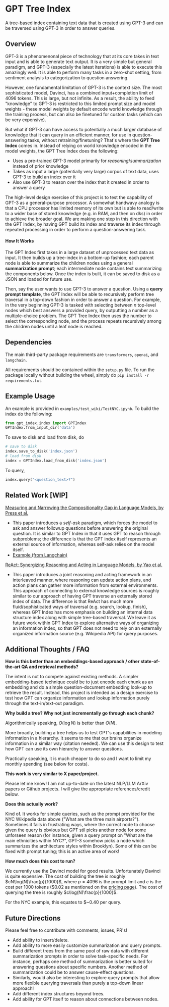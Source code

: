 # GPT Tree Index

A tree-based index containing text data that is created using GPT-3 and can be traversed using GPT-3 in order to answer queries.

## Overview

GPT-3 is a phenomenonal piece of technology that at its core takes in text input and is able to generate text output. It is a very simple but general paradigm, and GPT-3 (especially the latest iterations) is able to execute this amazingly well. It is able to perform many tasks in a zero-shot setting, from sentiment analysis to categorization to question answering.

However, one fundamental limitation of GPT-3 is the context size. The most sophisticated model, Davinci, has a combined input+completion limit of 4096 tokens. This is large, but not infinite. As a result, the ability to feed "knowledge" to GPT-3 is restricted to this limited prompt size and model weights - these model weights by default encode world knowledge through the training process, but can also be finetuned for custom tasks (which can be very expensive).

But what if GPT-3 can have access to potentially a much larger database of knowledge that it can query in an efficient manner, for use in question-answering tasks, without retraining/finetuning? That's where the **GPT Tree Index** comes in. Instead of relying on world knowledge encoded in the model weights, the GPT Tree Index does the following:
- Uses a pre-trained GPT-3 model primarily for *reasoning*/*summarization* instead of prior knowledge
- Takes as input a large (potentially very large) corpus of text data, uses GPT-3 to build an index over it
- Also use GPT-3 to reason over the index that it created in order to answer a query

The high-level design exercise of this project is to test the capability of GPT-3 as a general-purpose processor. A somewhat handwavy analogy is that a CPU processor has limited memory of its own but is able to read/write to a wider base of stored knowledge (e.g. in RAM, and then on dks) in order to achieve the broader goal. We are making one step in this direction with the GPT Index, by having GPT build its index and traverse its index through repeated processing in order to perform a question-answering task.


#### How It Works 
The GPT Index first takes in a large dataset of unprocessed text data as input. It then builds up a tree-index in a bottom-up fashion; each parent node is able to summarize the children nodes using a general **summarization prompt**; each intermediate node contains text summarizing the components below. Once the index is built, it can be saved to disk as a JSON and loaded for future use. 

Then, say the user wants to use GPT-3 to answer a question. Using a **query prompt template**, the GPT Index will be able to recursively perform tree traversal in a top-down fashion in order to answer a question. For example, in the very beginning GPT-3 is tasked with selecting between *n* top-level nodes which best answers a provided query, by outputting a number as a multiple-choice problem. The GPT Tree Index then uses the number to select the corresponding node, and the process repeats recursively among the children nodes until a leaf node is reached.

## Dependencies

The main third-party package requirements are `transformers`, `openai`, and `langchain`.

All requirements should be contained within the `setup.py` file. To run the package locally without building the wheel, simply do `pip install -r requirements.txt`. 

## Example Usage

An example is provided in `examples/test_wiki/TestNYC.ipynb`. To build the index do the following:
```python
from gpt_index.index import GPTIndex
GPTIndex.from_input_dir('data')
```

To save to disk and load from disk, do
```python
# save to disk
index.save_to_disk('index.json')
# load from disk
index = GPTIndex.load_from_disk('index.json')
```

To query,
```python
index.query("<question_text>?")
```

## Related Work [WIP]

[Measuring and Narrowing the Compositionality Gap in Language Models, by Press et al.](https://arxiv.org/abs/2210.03350)
- This paper introduces a *self-ask* paradigm, which forces the model to ask and answer followup questions before answering the original question. It is similar to GPT Index in that it uses GPT to reason through subproblems; the difference is that the GPT index itself represents an external source of information, whereas self-ask relies on the model itself.
- [Example (from Langchain)](https://github.com/hwchase17/langchain/blob/master/examples/self_ask_with_search.ipynb)


[ReAct: Synergizing Reasoning and Acting in Language Models, by Yao et al.](https://arxiv.org/abs/2210.03629)
- This paper introduces a joint reasoning and acting framework in an interleaved manner, where reasoning can update action plans, and action plans can gather more information from external environments. This approach of connecting to external knowledge sources is roughly similar to our approach of having GPT traverse an externally stored index of data. The difference is that ReAct has much more fluid/sophisticated ways of traversal (e.g. search, lookup, finish), whereas GPT Index has more emphasis on building an internal data structure index along with simple tree-based traversal. We leave it as future work within GPT Index to explore alternative ways of organizing an information index, so that GPT does not need to rely on an externally organized information source (e.g. Wikipedia API) for query purposes.



## Additional Thoughts / FAQ

**How is this better than an embeddings-based approach / other state-of-the-art QA and retrieval methods?**

The intent is not to compete against existing methods. A simpler embedding-based technique could be to just encode each chunk as an embedding and do a simple question-document embedding look-up to retrieve the result. Instead, this project is intended as a design exercise to test how GPT can organize information and lookup information purely through the text-in/text-out paradigm.

**Why build a tree? Why not just incrementally go through each chunk?**

Algorithmically speaking, $O(\log N)$ is better than $O(N)$.

More broadly, building a tree helps us to test GPT's capabilities in modeling information in a hierarchy. It seems to me that our brains organize information in a similar way (citation needed). We can use this design to test how GPT can use its own hierarchy to answer questions.

Practically speaking, it is much cheaper to do so and I want to limit my monthly spending (see below for costs).

**This work is very similar to X paper/project.**

Please let me know! I am not up-to-date on the latest NLP/LLM ArXiv papers or Github projects. I will give the appropriate references/credit below.

**Does this actually work?**

Kind of. It works for simple queries, such as the prompt provided for the NYC Wikipedia data above ("What are the three main airports?"). Sometimes it fails in frustrating ways, where the correct node to choose given the query is obvious but GPT stil picks another node for some unforseen reason (for instance, given a query prompt on "What are the main ethnicities within NYC?", GPT-3 somehow picks a node which summarizes the architecture styles within Brooklyn). Some of this can be fixed with prompt tuning; this is an active area of work! 

**How much does this cost to run?**

We currently use the Davinci model for good results. Unfortunately Davinci is quite expensive. The cost of building the tree is roughly 
$cN\log(N)\frac{p}{1000}$, where $p=4096$ is the prompt limit and $c$ is the cost per 1000 tokens ($0.02 as mentioned on the [pricing page](https://openai.com/api/pricing/)). The cost of querying the tree is roughly 
$c\log(N)\frac{p}{1000}$.

For the NYC example, this equates to \$~0.40 per query.

## Future Directions
Please feel free to contribute with comments, issues, PR's! 
- Add ability to insert/delete.
- Add ability to more easily customize summarization and query prompts.
- Build different trees from the same pool of raw data with different summarization prompts in order to solve task-specific needs. For instance, perhaps one method of summarization is better suited for answering questions about specific numbers. Another method of summarization could be to answer cause-effect questions.
- Similarly, would also be interesting to explore query prompts that allow more flexible querying traversals than purely a top-down linear approach!
- Add different index structures beyond trees.
- Add ability for GPT itself to reason about connections between nodes.
